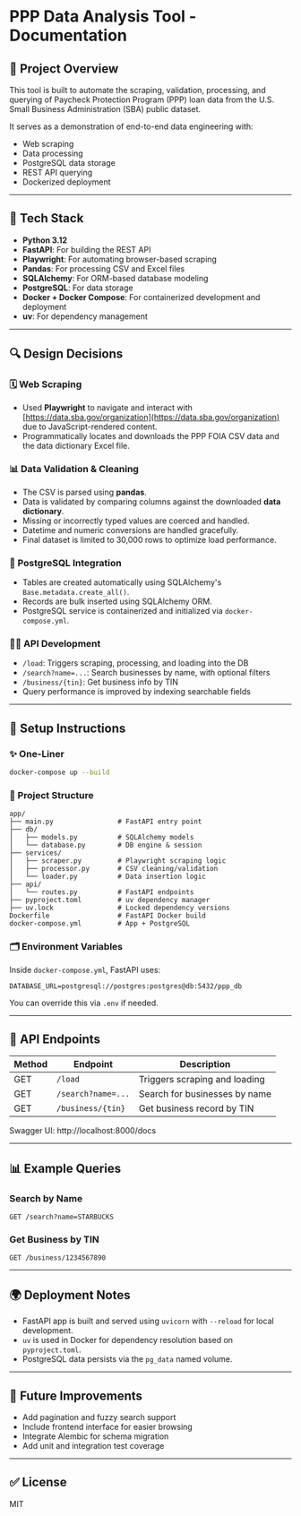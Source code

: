 
# PPP Data Analysis Tool - Documentation

## 🚀 Project Overview
This tool is built to automate the scraping, validation, processing, and querying of Paycheck Protection Program (PPP) loan data from the U.S. Small Business Administration (SBA) public dataset.

It serves as a demonstration of end-to-end data engineering with:
- Web scraping
- Data processing
- PostgreSQL data storage
- REST API querying
- Dockerized deployment

---

## 📆 Tech Stack
- **Python 3.12**
- **FastAPI**: For building the REST API
- **Playwright**: For automating browser-based scraping
- **Pandas**: For processing CSV and Excel files
- **SQLAlchemy**: For ORM-based database modeling
- **PostgreSQL**: For data storage
- **Docker + Docker Compose**: For containerized development and deployment
- **uv**: For dependency management

---

## 🔍 Design Decisions

### 🗓 Web Scraping
- Used **Playwright** to navigate and interact with [https://data.sba.gov/organization](https://data.sba.gov/organization) due to JavaScript-rendered content.
- Programmatically locates and downloads the PPP FOIA CSV data and the data dictionary Excel file.

### 📊 Data Validation & Cleaning
- The CSV is parsed using **pandas**.
- Data is validated by comparing columns against the downloaded **data dictionary**.
- Missing or incorrectly typed values are coerced and handled.
- Datetime and numeric conversions are handled gracefully.
- Final dataset is limited to 30,000 rows to optimize load performance.

### 🚚 PostgreSQL Integration
- Tables are created automatically using SQLAlchemy's `Base.metadata.create_all()`.
- Records are bulk inserted using SQLAlchemy ORM.
- PostgreSQL service is containerized and initialized via `docker-compose.yml`.

### 👩‍💻 API Development
- `/load`: Triggers scraping, processing, and loading into the DB
- `/search?name=...`: Search businesses by name, with optional filters
- `/business/{tin}`: Get business info by TIN
- Query performance is improved by indexing searchable fields

---

## 🔄 Setup Instructions

### ✨ One-Liner
```bash
docker-compose up --build
```

### 📂 Project Structure
```
app/
├── main.py                # FastAPI entry point
├── db/
│   ├── models.py          # SQLAlchemy models
│   └── database.py        # DB engine & session
├── services/
│   ├── scraper.py         # Playwright scraping logic
│   ├── processor.py       # CSV cleaning/validation
│   └── loader.py          # Data insertion logic
├── api/
│   └── routes.py          # FastAPI endpoints
├── pyproject.toml         # uv dependency manager
├── uv.lock                # Locked dependency versions
Dockerfile                 # FastAPI Docker build
docker-compose.yml         # App + PostgreSQL
```

### 🗂 Environment Variables
Inside `docker-compose.yml`, FastAPI uses:
```
DATABASE_URL=postgresql://postgres:postgres@db:5432/ppp_db
```

You can override this via `.env` if needed.

---

## 🔐 API Endpoints
| Method | Endpoint              | Description |
|--------|------------------------|-------------|
| GET    | `/load`               | Triggers scraping and loading |
| GET    | `/search?name=...`    | Search for businesses by name |
| GET    | `/business/{tin}`     | Get business record by TIN |

Swagger UI: http://localhost:8000/docs

---

## 📊 Example Queries

### Search by Name
```
GET /search?name=STARBUCKS
```

### Get Business by TIN
```
GET /business/1234567890
```

---

## 🌍 Deployment Notes
- FastAPI app is built and served using `uvicorn` with `--reload` for local development.
- `uv` is used in Docker for dependency resolution based on `pyproject.toml`.
- PostgreSQL data persists via the `pg_data` named volume.

---

## 💪 Future Improvements
- Add pagination and fuzzy search support
- Include frontend interface for easier browsing
- Integrate Alembic for schema migration
- Add unit and integration test coverage

---

## ✅ License
MIT

